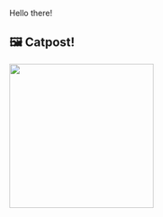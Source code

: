 Hello there!



## 🖼️ Catpost!

<sub>
    <img src="https://cdn2.thecatapi.com/images/1vr.jpg" height="256">
</sub>

